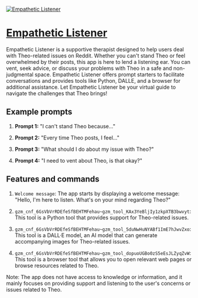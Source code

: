 [![Empathetic Listener](https://files.oaiusercontent.com/file-TK1e8xKyTKMoFxyXn4UTJs4x?se=2123-10-16T20%3A24%3A56Z&sp=r&sv=2021-08-06&sr=b&rscc=max-age%3D31536000%2C%20immutable&rscd=attachment%3B%20filename%3D68a2bbcb-e60f-4003-b794-bca1a9f4063d.png&sig=gl/LXhXF0mMgC%2BJUkCp2mqdJ5iqW2BneqNFmgD3%2Bxws%3D)](https://chat.openai.com/g/g-dxfo9R17G-empathetic-listener)

# [Empathetic Listener](https://chat.openai.com/g/g-dxfo9R17G-empathetic-listener)

Empathetic Listener is a supportive therapist designed to help users deal with Theo-related issues on Reddit. Whether you can't stand Theo or feel overwhelmed by their posts, this app is here to lend a listening ear. You can vent, seek advice, or discuss your problems with Theo in a safe and non-judgmental space. Empathetic Listener offers prompt starters to facilitate conversations and provides tools like Python, DALLE, and a browser for additional assistance. Let Empathetic Listener be your virtual guide to navigate the challenges that Theo brings!

## Example prompts

1. **Prompt 1:** "I can't stand Theo because..."

2. **Prompt 2:** "Every time Theo posts, I feel..."

3. **Prompt 3:** "What should I do about my issue with Theo?"

4. **Prompt 4:** "I need to vent about Theo, is that okay?"

## Features and commands

1. `Welcome message`: The app starts by displaying a welcome message: "Hello, I'm here to listen. What's on your mind regarding Theo?"

2. `gzm_cnf_6GsVbVrRDEfeSfBEHTMFehau~gzm_tool_KAx3YeBljIy1zkpXTB3bwvyt`: This tool is a Python tool that provides support for Theo-related issues.

3. `gzm_cnf_6GsVbVrRDEfeSfBEHTMFehau~gzm_tool_5duNwHuNYABf1ImE7hJwvZxo`: This tool is a DALL·E model, an AI model that can generate accompanying images for Theo-related issues.

4. `gzm_cnf_6GsVbVrRDEfeSfBEHTMFehau~gzm_tool_dopuoUGBo0zS5eEsJLZyqZvW`: This tool is a browser tool that allows you to open relevant web pages or browse resources related to Theo.

Note: The app does not have access to knowledge or information, and it mainly focuses on providing support and listening to the user's concerns or issues related to Theo.